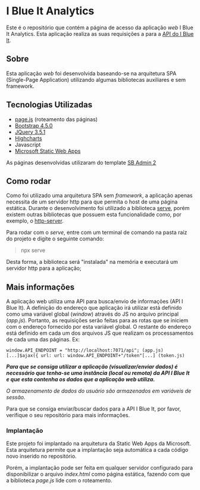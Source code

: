 # I Blue It Analytics

Este é o repositório que contém a página de acesso da aplicação *web* I Blue It Analytics. Esta aplicação realiza as suas requisições a para a [API do I Blue It](https://github.com/LiserLine/BlueApiFunctions).

## Sobre

Esta aplicação *web* foi desenvolvida baseando-se na arquitetura SPA (Single-Page Application) utilizando algumas bibliotecas auxiliares e sem framework.

## Tecnologias Utilizadas

- [page.js](https://github.com/visionmedia/page.js) (roteamento das páginas)
- [Bootstrap 4.5.0](https://getbootstrap.com/docs/4.5/getting-started/introduction/)
- [JQuery 3.5.1](https://jquery.com/download/)
- [Highcharts](https://www.highcharts.com)
- Javascript
- [Microsoft Static Web Apps](https://azure.microsoft.com/pt-br/services/app-service/static/)

As páginas desenvolvidas utilizaram do template [SB Admin 2](https://startbootstrap.com/themes/sb-admin-2/)

## Como rodar

Como foi utilizado uma arquitetura SPA sem *framework*, a aplicação apenas necessita de um servidor http para que permita o host de uma página estática.
Durante o desenvolvimento foi utilizado a biblioteca [serve](https://www.npmjs.com/package/serve), porém existem outras bibliotecas que possuem esta funcionalidade como, por exemplo, o [http-server](https://www.npmjs.com/package/http-server).

Para rodar com o *serve*, entre com um terminal de comando na pasta raíz do projeto e digite o seguinte comando:
> npx serve

Desta forma, a biblioteca será "instalada" na memória e executará um servidor http para a aplicação;

## Mais informações

A aplicação web utiliza uma API para busca/envio de informações (API I Blue It). A definição do endereço que aplicação irá utilizar está definido como uma variável global (*window*) através do JS no arquivo principal (*app.js*). Portanto, as requisições serão feitas para as rotas que se iniciem com o endereço fornecido por esta variável global. O restante do endereço está definido em cada um dos arquivos JS que realizam os processamentos de cada uma das páginas. Ex:

    window.API_ENDPOINT = "http://localhost:7071/api"; (app.js)
    [...]$ajax({ url: url: window.API_ENDPOINT+"/token"[...] (token.js)

***Para que se consiga utilizar a aplicação (visualizar/enviar dados) é necessário que tenha-se uma instância (local ou remota) da API I Blue It e que esta contenha os dados que a aplicação web utiliza.***

*O armazenamento de dados do usuário são armazenados em variáveis de sessão.*

Para que se consiga enviar/buscar dados para a API I Blue It, por favor, verifique o seu repositório para mais informações.

### Implantação

Este projeto foi implantado na arquitetura da Static Web Apps da Microsoft. Esta arquitetura permite que a implantação seja automática a cada código novo inserido no repositório.

Porém, a implantação pode ser feita em qualquer servidor configurado para disponibilizar o arquivo *index.html* como página estática, fazendo com que a biblioteca *page.js* lide com o roteamento.
    
